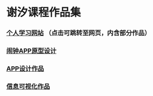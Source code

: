 # 谢汐课程作品集

### [个人学习网站](https://achac.github.io/) （点击可跳转至网页，内含部分作品）
### [闹钟APP原型设计](https://achac.github.io/alarm-clock/) 
### [APP设计作品](https://kayuiii.github.io/APP_team/#g=1&p=%E8%A5%BF%E8%A5%BF%E5%AD%A6%E6%B1%89%E8%AF%AD2_0%E8%AF%B4%E6%98%8E%E4%B9%A6)
### [信息可视化作品](https://achac.github.io/infovis/)

